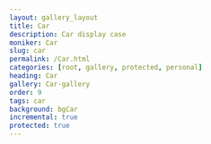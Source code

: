 ```yaml
---
layout: gallery_layout
title: Car
description: Car display case
moniker: Car
slug: car
permalink: /Car.html
categories: [root, gallery, protected, personal]
heading: Car
gallery: Car-gallery
order: 9
tags: car
background: bgCar
incremental: true
protected: true
---
```

